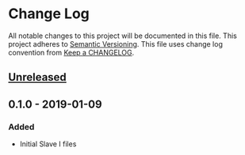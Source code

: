 # Change Log
All notable changes to this project will be documented in this file.
This project adheres to [Semantic Versioning].
This file uses change log convention from [Keep a CHANGELOG].

## [Unreleased]

## 0.1.0 - 2019-01-09
### Added
- Initial Slave I files

[Keep a CHANGELOG]: http://keepachangelog.com
[Semantic Versioning]: http://semver.org/

[unreleased]: https://github.com/star-wars-vehicles/slave1/compare/0.1.0...HEAD
